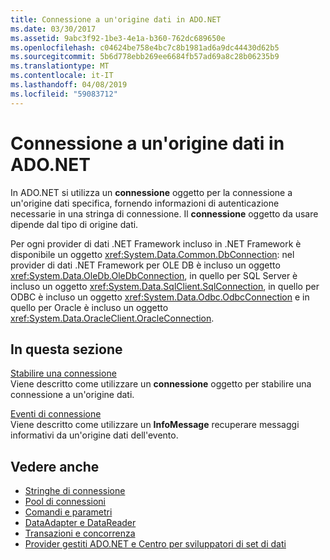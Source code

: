 ```yaml
---
title: Connessione a un'origine dati in ADO.NET
ms.date: 03/30/2017
ms.assetid: 9abc3f92-1be3-4e1a-b360-762dc689650e
ms.openlocfilehash: c04624be758e4bc7c8b1981ad6a9dc44430d62b5
ms.sourcegitcommit: 5b6d778ebb269ee6684fb57ad69a8c28b06235b9
ms.translationtype: MT
ms.contentlocale: it-IT
ms.lasthandoff: 04/08/2019
ms.locfileid: "59083712"
---
```

# <a name="connecting-to-a-data-source-in-adonet"></a>Connessione a un'origine dati in ADO.NET
In ADO.NET si utilizza un **connessione** oggetto per la connessione a un'origine dati specifica, fornendo informazioni di autenticazione necessarie in una stringa di connessione. Il **connessione** oggetto da usare dipende dal tipo di origine dati.  
  
 Per ogni provider di dati .NET Framework incluso in .NET Framework è disponibile un oggetto <xref:System.Data.Common.DbConnection>: nel provider di dati .NET Framework per OLE DB è incluso un oggetto <xref:System.Data.OleDb.OleDbConnection>, in quello per SQL Server è incluso un oggetto <xref:System.Data.SqlClient.SqlConnection>, in quello per ODBC è incluso un oggetto <xref:System.Data.Odbc.OdbcConnection> e in quello per Oracle è incluso un oggetto <xref:System.Data.OracleClient.OracleConnection>.  
  
## <a name="in-this-section"></a>In questa sezione  
 [Stabilire una connessione](../../../../docs/framework/data/adonet/establishing-the-connection.md)  
 Viene descritto come utilizzare un **connessione** oggetto per stabilire una connessione a un'origine dati.  
  
 [Eventi di connessione](../../../../docs/framework/data/adonet/connection-events.md)  
 Viene descritto come utilizzare un **InfoMessage** recuperare messaggi informativi da un'origine dati dell'evento.  
  
## <a name="see-also"></a>Vedere anche

- [Stringhe di connessione](../../../../docs/framework/data/adonet/connection-strings.md)
- [Pool di connessioni](../../../../docs/framework/data/adonet/connection-pooling.md)
- [Comandi e parametri](../../../../docs/framework/data/adonet/commands-and-parameters.md)
- [DataAdapter e DataReader](../../../../docs/framework/data/adonet/dataadapters-and-datareaders.md)
- [Transazioni e concorrenza](../../../../docs/framework/data/adonet/transactions-and-concurrency.md)
- [Provider gestiti ADO.NET e Centro per sviluppatori di set di dati](https://go.microsoft.com/fwlink/?LinkId=217917)
